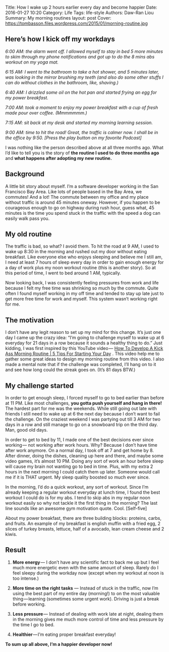 Title: How I wake up 2 hours earlier every day and become happier
Date: 2016-01-27 10:20
Category: Life
Tags: life-style
Authors: Daw-Ran Liou
Summary: My morning routines
layout: post
Cover: https://tombasson.files.wordpress.com/2015/01/morning-routine.jpg

## Here’s how I kick off my workdays

_6:00 AM:
the alarm went off.
I allowed myself to stay in bed 5 more minutes to
skim through my phone notifications and
got up to do the 8 mins abs workout on my yoga mat._

_6:15 AM:
I went to the bathroom to take a hot shower,
and 5 minutes later, was looking in the mirror brushing
my teeth (and also do some other stuffs I can do
without clothes in the bathroom, like, shaving.)_

_6:40 AM:
I drizzled some oil on the hot pan and started
frying an egg for my power breakfast._

_7:00 AM:
took a moment to enjoy my power breakfast with
a cup of fresh made pour over coffee. (Mmmmmmm.)_

_7:15 AM:
sit back at my desk and started my morning learning session._

_9:00 AM:
time to hit the road! Great, the traffic is calmer now.
I shall be in the office by 9:50.
[Press the play button on my favorite Podcast]_

I was nothing like the person described above at all three months ago.
What I’d like to tell you is the story of __the routine I used to do
three months ago__ and __what happens after adopting my new routine.__

## Background

A little bit story about myself.
I’m a software developer working in the San Francisco Bay Area.
Like lots of people based in the Bay Area, we commutes!
And a lot!
The commute between my office and my place without traffic is
around 45 minutes oneway.
However, if you happen to be courageous enough to go on highway
during rush hour, guess what,
45 minutes is the time you spend stuck in the traffic with the
speed a dog can easily walk pass you.

## My old routine

The traffic is bad, so what? I avoid them.
To hit the road at 9 AM, I used to wake up 8:30 in the morning and
rushed out my door without eating breakfast.
Like everyone else who enjoys sleeping and believe me I still am,
I need at least 7 hours of sleep every day in order to gain enough
energy for a day of work plus my noon workout routine (this is another story).
So at this period of time, I went to bed around 1 AM, typically.

Now looking back, I was consistently feeling pressures from
work and life because I felt my free time was shrinking so much by the commute.
Quite often I found myself working in my off time and
tended to stay up late just to get more free time for work and myself.
This system wasn’t working right for me.

## The motivation

I don’t have any legit reason to set up my mind for this change.
It’s just one day I came up the crazy idea:
“I’m going to challenge myself to wake up at 6 everyday for
21 days in a row because it sounds a healthy thing to do.”
Just kidding, I was first inspired by this YouTube video —
[How To Develop A Kick Ass Morning Routine | 5 Tips For Starting Your Day](
https://www.youtube.com/watch?v=jjDmhNBtEfU)
. This video help me to gather some great ideas to design
my morning routine from this video.
I also made a mental note that if the challenge was completed,
I’ll hang on to it and see how long could the streak goes on. (It’s 81 days BTW.)

## My challenge started

In order to get enough sleep,
I forced myself to go to bed earlier than before at 11 PM.
Like most challenges, __you gotta push yourself and hang in there!__
The hardest part for me was the weekends.
While still going out late with friends I still need to wake up at 6
the next day because I don’t want to fail the challenge.
On the craziest weekend I was partying out till 3 AM for
two days in a row and still manage to go on a snowboard trip on the third day.
Man, good old days.

In order to get to bed by 11,
I made one of the best decisions ever since working —
not working after work hours.
Why?
Because I don’t have time after work anymore.
On a normal day, I took off at 7 and get home by 8.
After dinner, doing the dishes, cleaning up here and there,
and maybe some video games, it’s almost 10 PM.
Doing any sort of work an hour before sleep will
cause my brain not wanting go to bed in time.
Plus, with my extra 2 hours in the next morning I could catch them up later.
Someone would call me if it is THAT urgent.
My sleep quality boosted so much ever since.

In the morning, I’d do a quick workout, any sort of workout.
Since I’m already keeping a regular workout everyday at lunch time,
I found the best workout I could do is for my abs.
I tend to skip abs in my regular noon workout easily so
why not tackle it the first thing in the morning?
The last line sounds like an awesome gym motivation quote. Cool. [Self-five]

About my power breakfast,
there are three building blocks: proteins, carbs, and fruits.
An example of my breakfast is english muffin with a fried egg,
2 slices of turkey breasts, lettuce, half of a avocado,
lean cream cheese and 2 kiwis.

## Result

1. __More energy__ —
I don’t have any scientific fact to back me up but
I feel much more energetic even with the same amount of sleep.
Rarely do I feel sleepy during the workday now
(except when my workout at noon is too intense.)

2. __More time on the right tasks__ —
Instead of stuck in the traffic,
now I’m using the best part of my entire day (morning!)
to on the most valuable thing — learning (sometimes some urgent work).
Driving is just a break before working.

3. __Less pressure__ —
Instead of dealing with work late at night,
dealing them in the morning gives me much more control of time and
less pressure by the time I go to bed.

4. __Healthier__ — I’m eating proper breakfast everyday!

__To sum up all above, I’m a happier developer now!__
